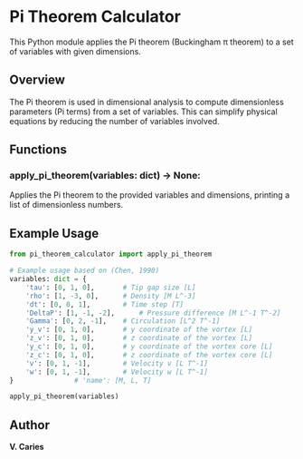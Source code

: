 # Pi Theorem Calculator

This Python module applies the Pi theorem (Buckingham π theorem) to a set of variables with given dimensions.

## Overview

The Pi theorem is used in dimensional analysis to compute dimensionless parameters (Pi terms) from a set of variables. This can simplify physical equations by reducing the number of variables involved.

## Functions

### apply_pi_theorem(variables: dict) -> None:

Applies the Pi theorem to the provided variables and dimensions, printing a list of dimensionless numbers.

## Example Usage

```python
from pi_theorem_calculator import apply_pi_theorem

# Example usage based on (Chen, 1990)
variables: dict = {
    'tau': [0, 1, 0],  		# Tip gap size [L]
    'rho': [1, -3, 0],  	# Density [M L^-3]
    'dt': [0, 0, 1],  		# Time step [T]
    'DeltaP': [1, -1, -2],      # Pressure difference [M L^-1 T^-2]
    'Gamma': [0, 2, -1],  	# Circulation [L^2 T^-1]
    'y_v': [0, 1, 0],  		# y coordinate of the vortex [L]
    'z_v': [0, 1, 0],  		# z coordinate of the vortex [L]
    'y_c': [0, 1, 0],  		# y coordinate of the vortex core [L]
    'z_c': [0, 1, 0],  		# z coordinate of the vortex core [L]
    'v': [0, 1, -1],  		# Velocity v [L T^-1]
    'w': [0, 1, -1],  		# Velocity w [L T^-1]
}  				# 'name': [M, L, T]

apply_pi_theorem(variables)
```

## Author

**V. Caries**
